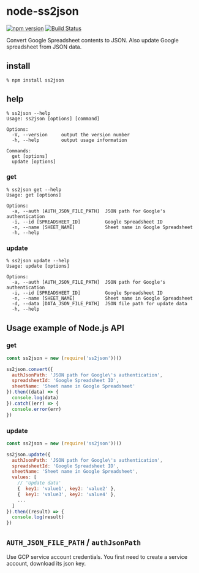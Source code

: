 # node-ss2json

[![npm version](https://badge.fury.io/js/ss2json.svg)](https://badge.fury.io/js/ss2json)
[![Build Status](https://travis-ci.org/abetomo/node-ss2json.svg?branch=master)](https://travis-ci.org/abetomo/node-ss2json)

Convert Google Spreadsheet contents to JSON.
Also update Google spreadsheet from JSON data.

## install
```
% npm install ss2json
```

## help
```
% ss2json --help
Usage: ss2json [options] [command]

Options:
  -V, --version     output the version number
  -h, --help        output usage information

Commands:
  get [options]
  update [options]
```

### get
```
% ss2json get --help
Usage: get [options]

Options:
  -a, --auth [AUTH_JSON_FILE_PATH]  JSON path for Google's authentication
  -i, --id [SPREADSHEET_ID]         Google Spreadsheet ID
  -n, --name [SHEET_NAME]           Sheet name in Google Spreadsheet
  -h, --help
```

### update
```
% ss2json update --help
Usage: update [options]

Options:
  -a, --auth [AUTH_JSON_FILE_PATH]  JSON path for Google's authentication
  -i, --id [SPREADSHEET_ID]         Google Spreadsheet ID
  -n, --name [SHEET_NAME]           Sheet name in Google Spreadsheet
  -d, --data [DATA_JSON_FILE_PATH]  JSON file path for update data
  -h, --help
```

## Usage example of Node.js API
### get
```javascript
const ss2json = new (require('ss2json'))()

ss2json.convert({
  authJsonPath: 'JSON path for Google\'s authentication',
  spreadsheetId: 'Google Spreadsheet ID',
  sheetName: 'Sheet name in Google Spreadsheet'
}).then((data) => {
  console.log(data)
}).catch((err) => {
  console.error(err)
})
```

### update
```javascript
const ss2json = new (require('ss2json'))()

ss2json.update({
  authJsonPath: 'JSON path for Google\'s authentication',
  spreadsheetId: 'Google Spreadsheet ID',
  sheetName: 'Sheet name in Google Spreadsheet',
  values: [
    // 'Update data'
    {  key1: 'value1', key2: 'value2' },
    {  key1: 'value3', key2: 'value4' },
    ...
  ]
}).then((result) => {
  console.log(result)
})
```

## `AUTH_JSON_FILE_PATH` / `authJsonPath`

Use GCP service account credentials. You first need to create a service account, download its json key.
